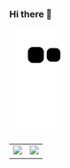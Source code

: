 ### Hi there 👋

![Contribution Snake](https://github.com/mdahlke/mdahlke/blob/output/github-contribution-grid-snake.svg)

<table>
    <tr>
        <td width="50%">
            <img width="100%" src="http://github-readme-streak-stats.herokuapp.com?user=mdahlke&hide_border=true&stroke=9900b8&fire=8E1010&dates=00000077&sideLabels=9900b8&currStreakLabel=9900b8&currStreakNum=8E1010&ring=9900b8&sideNums=8E1010">
        </td>
        <td width="50%">
            <img width="100%" src="https://github-readme-stats.vercel.app/api?username=mdahlke&hide_border=true&hide=stars&text_color=9900b8&icon_color=9900b8&title_color=8E1010&include_all_commits=true&count_private=true&show_icon=true">
        </td>
    </tr>
</table>

<!--
**mdahlke/mdahlke** is a ✨ _special_ ✨ repository because its `README.md` (this file) appears on your GitHub profile.

Here are some ideas to get you started:

- 🔭 I’m currently working on ...
- 🌱 I’m currently learning ...
- 👯 I’m looking to collaborate on ...
- 🤔 I’m looking for help with ...
- 💬 Ask me about ...
- 📫 How to reach me: ...
- 😄 Pronouns: ...
- ⚡ Fun fact: ...
-->

